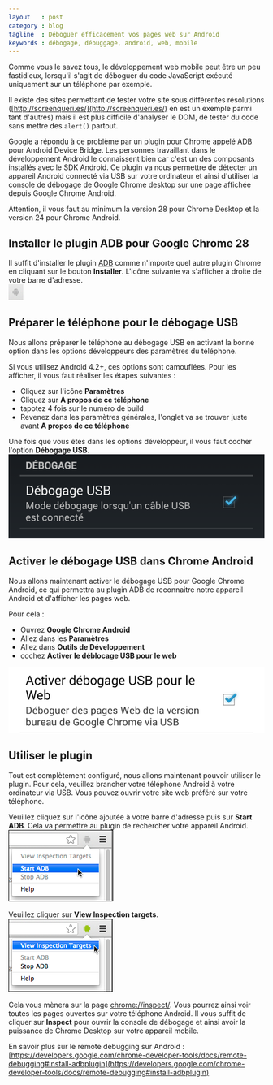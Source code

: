 ```yaml
---
layout   : post
category : blog
tagline  : Déboguer efficacement vos pages web sur Android
keywords : débogage, débuggage, android, web, mobile
---
```


Comme vous le savez tous, le développement web mobile peut être un peu fastidieux, lorsqu'il s'agit de déboguer du code JavaScript exécuté uniquement sur un téléphone par exemple.

Il existe des sites permettant de tester votre site sous différentes résolutions ([http://screenqueri.es/](http://screenqueri.es/) en est un exemple parmi tant d'autres) mais il est plus difficile d'analyser le DOM, de tester du code sans mettre des <code>alert()</code> partout. 

Google a répondu à ce problème par un plugin pour Chrome appelé [ADB](https://chrome.google.com/webstore/detail/adb/dpngiggdglpdnjdoaefidgiigpemgage) pour Android Device Bridge. Les personnes travaillant dans le développement Android le connaissent bien car c'est un des composants installés avec le SDK Android.
Ce plugin va nous permettre de détecter un appareil Android connecté via USB sur votre ordinateur et ainsi d'utiliser la console de débogage de Google Chrome desktop sur une page affichée depuis Google Chrome Android.

<div class="alert">Attention, il vous faut au minimum la version 28 pour Chrome Desktop et la version 24 pour Chrome Android.</div>

## Installer le plugin ADB pour Google Chrome 28

Il suffit d'installer le plugin [ADB](https://chrome.google.com/webstore/detail/adb/dpngiggdglpdnjdoaefidgiigpemgage) comme n'importe quel autre plugin Chrome en cliquant sur le bouton **Installer**. L'icône suivante va s'afficher à droite de votre barre d'adresse.  
![bouton ADB plugin](/img/2013/08/30/adb-plugin-button.png)


## Préparer le téléphone pour le débogage USB
Nous allons préparer le téléphone au débogage USB en activant la bonne option dans les options développeurs des paramètres du téléphone.

Si vous utilisez Android 4.2+, ces options sont camouflées. Pour les afficher, il vous faut réaliser les étapes suivantes : 

  * Cliquez sur l'icône **Paramètres**
  * Cliquez sur **A propos de ce téléphone**
  * tapotez 4 fois sur le numéro de build
  * Revenez dans les paramètres générales, l'onglet va se trouver juste avant **A propos de ce téléphone**

Une fois que vous êtes dans les options développeur, il vous faut cocher l'option **Débogage USB**. 
![Activer le débogage USB dans les paramètres](/img/2013/08/30/settings-activate-usb-remote.png)


## Activer le débogage USB dans Chrome Android
Nous allons maintenant activer le débogage USB pour Google Chrome Android, ce qui permettra au plugin ADB de reconnaitre notre appareil Android et d'afficher les pages web.

Pour cela :

  * Ouvrez **Google Chrome Android**
  * Allez dans les **Paramètres**
  * Allez dans **Outils de Développement**
  * cochez **Activer le déblocage USB pour le web**
  
![Activer le débogage USB dans Google Chrome Android](/img/2013/08/30/chrome-activate-usb-remote.png)

  
## Utiliser le plugin
Tout est complètement configuré, nous allons maintenant pouvoir utiliser le plugin. Pour cela, veuillez brancher votre téléphone Android à votre ordinateur via USB. Vous pouvez ouvrir votre site web préféré sur votre téléphone.

Veuillez cliquez sur l'icône ajoutée à votre barre d'adresse puis sur **Start ADB**. Cela va permettre au plugin de rechercher votre appareil Android.  
![Activer ADB](/img/2013/08/30/adb-plugin-menu.png)

Veuillez cliquer sur **View Inspection targets**.  
![Activer ADB](/img/2013/08/30/adb-plugin-menu-active.png)

Cela vous mènera sur la page  [chrome://inspect/](chrome://inspect/).
Vous pourrez ainsi voir toutes les pages ouvertes sur votre téléphone Android. Il vous suffit de cliquer sur **Inspect** pour ouvrir la console de débogage et ainsi avoir la puissance de Chrome Desktop sur votre appareil mobile.

En savoir plus sur le remote debugging sur Android : [https://developers.google.com/chrome-developer-tools/docs/remote-debugging#install-adbplugin](https://developers.google.com/chrome-developer-tools/docs/remote-debugging#install-adbplugin)
   
  
